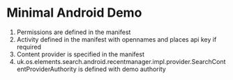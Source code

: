 # Minimal Android Demo #

1) Permissions are defined in the manifest
2) Activity defined in the manifest with opennames and places api key if required
3) Content provider is specified in the manifest
4) uk.os.elements.search.android.recentmanager.impl.provider.SearchContentProviderAuthority is defined with demo
   authority
